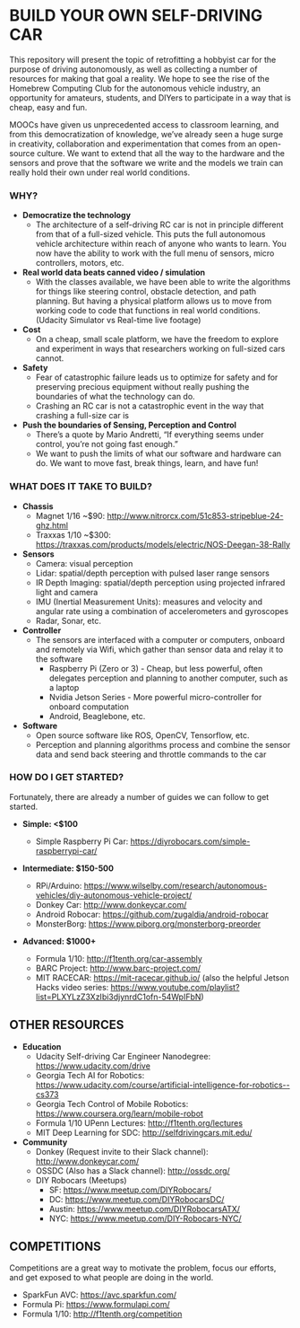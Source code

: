 # BUILD YOUR OWN SELF-DRIVING CAR

This repository will present the topic of retrofitting a hobbyist car for the purpose of driving autonomously, as well as collecting a number of resources for making that goal a reality. We hope to see the rise of the Homebrew Computing Club for the autonomous vehicle industry, an opportunity for amateurs, students, and DIYers to participate in a way that is cheap, easy and fun.

MOOCs have given us unprecedented access to classroom learning, and from this democratization of knowledge, we’ve already seen a huge surge in creativity, collaboration and experimentation that comes from an open-source culture. We want to extend that all the way to the hardware and the sensors and prove that the software we write and the models we train can really hold their own under real world conditions.

### WHY?
  - **Democratize the technology**
    - The architecture of a self-driving RC car is not in principle different from that of a full-sized vehicle. This puts the full autonomous vehicle architecture within reach of anyone who wants to learn. You now have the ability to work with the full menu of sensors, micro controllers, motors, etc.
  - **Real world data beats canned video / simulation**
    - With the classes available, we have been able to write the algorithms for things like steering control, obstacle detection, and path planning. But having a physical platform allows us to move from working code to code that functions in real world conditions. (Udacity Simulator vs Real-time live footage)
  - **Cost**
    - On a cheap, small scale platform, we have the freedom to explore and experiment in ways that researchers working on full-sized cars cannot.
  - **Safety**
    - Fear of catastrophic failure leads us to optimize for safety and for preserving precious equipment without really pushing the boundaries of what the technology can do.
    - Crashing an RC car is not a catastrophic event in the way that crashing a full-size car is
  - **Push the boundaries of Sensing, Perception and Control**
    - There’s a quote by Mario Andretti, “If everything seems under control, you’re not going fast enough.”
    - We want to push the limits of what our software and hardware can do. We want to move fast, break things, learn, and have fun!


### WHAT DOES IT TAKE TO BUILD?
  - **Chassis**
    - Magnet 1/16 ~$90: http://www.nitrorcx.com/51c853-stripeblue-24-ghz.html
    - Traxxas 1/10 ~$300: https://traxxas.com/products/models/electric/NOS-Deegan-38-Rally
  - **Sensors**
    - Camera: visual perception
    - Lidar: spatial/depth perception with pulsed laser range sensors
    - IR Depth Imaging: spatial/depth perception using projected infrared light and camera
    - IMU (Inertial Measurement Units): measures and velocity and angular rate using a combination of accelerometers and gyroscopes
    - Radar, Sonar, etc.
  - **Controller**
    - The sensors are interfaced with a computer or computers, onboard and remotely via Wifi, which gather than sensor data and relay it to the software
      - Raspberry Pi (Zero or 3) - Cheap, but less powerful, often delegates perception and planning to another computer, such as a laptop
      - Nvidia Jetson Series - More powerful micro-controller for onboard computation
      - Android, Beaglebone, etc.
  - **Software**
    - Open source software like ROS, OpenCV, Tensorflow, etc.
    - Perception and planning algorithms process and combine the sensor data and send back steering and throttle commands to the car

### HOW DO I GET STARTED?
Fortunately, there are already a number of guides we can follow to get started.

* **Simple: <$100**
  - Simple Raspberry Pi Car: https://diyrobocars.com/simple-raspberrypi-car/

* **Intermediate: $150-500**
  - RPi/Arduino: https://www.wilselby.com/research/autonomous-vehicles/diy-autonomous-vehicle-project/
  - Donkey Car: http://www.donkeycar.com/ 
  - Android Robocar: https://github.com/zugaldia/android-robocar
  - MonsterBorg: https://www.piborg.org/monsterborg-preorder

* **Advanced: $1000+**
  - Formula 1/10: http://f1tenth.org/car-assembly
  - BARC Project: http://www.barc-project.com/
  - MIT RACECAR: https://mit-racecar.github.io/ (also the helpful Jetson Hacks video series: https://www.youtube.com/playlist?list=PLXYLzZ3XzIbi3djynrdC1ofn-54WpIFbN)

## OTHER RESOURCES
  - **Education**
    - Udacity Self-driving Car Engineer Nanodegree: https://www.udacity.com/drive
    - Georgia Tech AI for Robotics: https://www.udacity.com/course/artificial-intelligence-for-robotics--cs373
    - Georgia Tech Control of Mobile Robotics: https://www.coursera.org/learn/mobile-robot
    - Formula 1/10 UPenn Lectures: http://f1tenth.org/lectures
    - MIT Deep Learning for SDC: http://selfdrivingcars.mit.edu/
  - **Community**
    - Donkey (Request invite to their Slack channel): http://www.donkeycar.com/
    - OSSDC (Also has a Slack channel): http://ossdc.org/
    - DIY Robocars (Meetups)
      - SF: https://www.meetup.com/DIYRobocars/
      - DC: https://www.meetup.com/DIYRobocarsDC/
      - Austin: https://www.meetup.com/DIYRobocarsATX/
      - NYC: https://www.meetup.com/DIY-Robocars-NYC/

## COMPETITIONS
Competitions are a great way to motivate the problem, focus our efforts, and get exposed to what people are doing in the world.
  - SparkFun AVC: https://avc.sparkfun.com/
  - Formula Pi: https://www.formulapi.com/
  - Formula 1/10: http://f1tenth.org/competition

